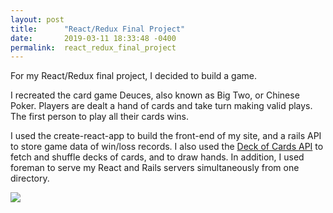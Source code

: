 ```yaml
---
layout: post
title:      "React/Redux Final Project"
date:       2019-03-11 18:33:48 -0400
permalink:  react_redux_final_project
---
```



For my React/Redux final project, I decided to build a game.

I recreated the card game Deuces, also known as Big Two, or Chinese Poker. Players are dealt a hand of cards and take turn making valid plays. The first person to play all their cards wins.

I used the create-react-app to build the front-end of my site, and a rails API to store game data of win/loss records. I also used the [Deck of Cards API](http://deckofcardsapi.com/) to fetch and shuffle decks of cards, and to draw hands. In addition, I used foreman to serve my React and Rails servers simultaneously from one directory.

![](https://i.ibb.co/6X581zc/Screen-Shot-2019-03-11-at-7-22-31-PM.png)

